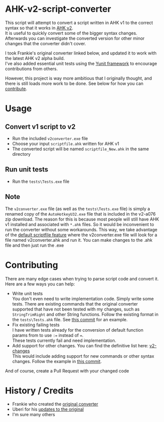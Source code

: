 # AHK-v2-script-converter
This script will attempt to convert a script written in AHK v1 to the correct syntax so that it works in [AHK v2](https://autohotkey.com/v2/).  
It is useful to quickly convert some of the bigger syntax changes. Afterwards you can investigate the converted version for other minor changes that the converter didn't cover.

I took Frankie's original converter linked below, and updated it to work with the latest AHK v2 alpha build.  
I've also added essential unit tests using the [Yunit framework](https://github.com/Uberi/Yunit) to encourage contributions from others.

However, this project is way more ambitious that I originally thought, and there is still loads more work to be done. See below for how you can [contribute](#contributing).

# Usage
## Convert v1 script to v2
- Run the included `v2converter.exe` file
- Choose your input `scriptfile.ahk` written for AHK v1
- The converted script will be named `scriptfile_New.ahk` in the same directory

## Run unit tests
- Run the `tests\Tests.exe` file

## Note
The `v2converter.exe` file (as well as the `tests\Tests.exe` file) is simply a renamed copy of the `AutoHotkeyU32.exe` file that is included in the v2-a076 zip download. The reason for this is because most people will still have AHK v1 installed and associated with `*.ahk` files. So it would be inconvenient to run the converter without some workarounds. This way, we take advantage of the [default scriptfile feature](https://lexikos.github.io/v2/docs/Scripts.htm#defaultfile) where the v2converter.exe file will look for a file named v2converter.ahk and run it. You can make changes to the .ahk file and then just run the .exe

# Contributing
There are many edge cases when trying to parse script code and convert it. Here are a few ways you can help:
- Write unit tests  
  You don't even need to write implementation code. Simply write some tests. There are existing commands that the original converter supported that have not been tested with my changes, such as `StringTrimRight` and other String functions. Follow the existing format in the `tests\Tests.ahk` file. See [this commit](https://github.com/mmikeww/AHK-v2-script-converter/commit/1e32043455abbd2f1e42c51c126d7c4f20a6be88) for an example.
- Fix existing failing tests  
  I have written tests already for the conversion of default function params from to use `:=` instead of `=`.  
  These tests currently fail and need implementation.  
- Add support for other changes. You can find the definitive list here: [v2-changes](https://autohotkey.com/v2/v2-changes.htm)  
  This would include adding support for new commands or other syntax changes. Follow the example in [this commit](https://github.com/mmikeww/AHK-v2-script-converter/commit/6f9fce882a846b15776431a4b27cac9a2aba30d3).

And of course, create a Pull Request with your changed code

# History / Credits
- Frankie who created the [original converter](https://autohotkey.com/board/topic/65333-v2-script-converter/)
- Uberi for his [updates to the original](//autohotkey.com/board/topic/65333-v2-script-converter/?p=419671)
- I'm sure many others
